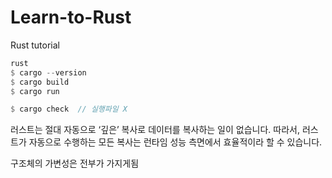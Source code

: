 # Learn-to-Rust
Rust tutorial


```rust
rust
$ cargo --version
$ cargo build
$ cargo run

$ cargo check  // 실행파일 X
```




<!-- GO ... RUST go...rust..... -->


러스트는 절대 자동으로 ‘깊은’ 복사로 데이터를 복사하는 일이 없습니다. 따라서, 러스트가 자동으로 수행하는 모든 복사는 런타임 성능 측면에서 효율적이라 할 수 있습니다.

구조체의 가변성은 전부가 가지게됨 